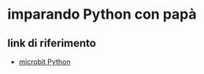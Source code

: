 # imparando Python con papà

## link di riferimento

* [microbit Python](http://bbcmicrobitmicropython.readthedocs.io/en/latest/index.html)